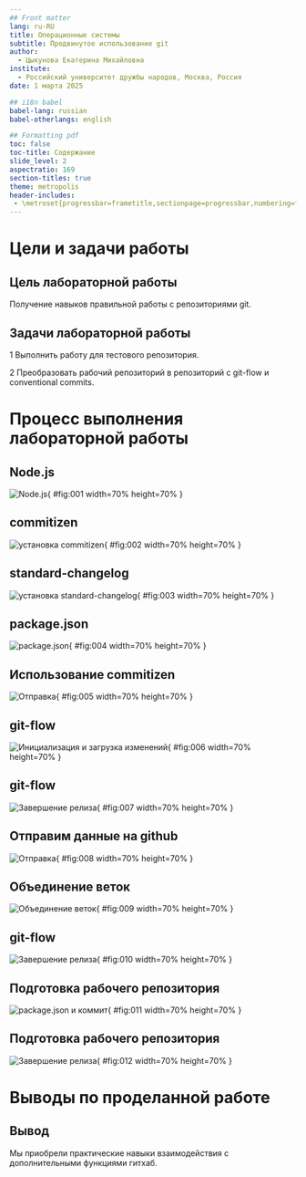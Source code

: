 ```yaml
---
## Front matter
lang: ru-RU
title: Операционные системы
subtitle: Продвинутое использование git
author:
  - Цыкунова Екатерина Михайловна
institute:
  - Российский университет дружбы народов, Москва, Россия
date: 1 марта 2025

## i18n babel
babel-lang: russian
babel-otherlangs: english

## Formatting pdf
toc: false
toc-title: Содержание
slide_level: 2
aspectratio: 169
section-titles: true
theme: metropolis
header-includes:
 - \metroset{progressbar=frametitle,sectionpage=progressbar,numbering=fraction}
---
```


# Цели и задачи работы

## Цель лабораторной работы

Получение навыков правильной работы с репозиториями git.

## Задачи лабораторной работы

1 Выполнить работу для тестового репозитория.

2 Преобразовать рабочий репозиторий в репозиторий с git-flow и conventional commits.

# Процесс выполнения лабораторной работы

## Node.js

![Node.js](image/01.png){ #fig:001 width=70% height=70% }

## commitizen

![установка commitizen](image/02.png){ #fig:002 width=70% height=70% }

## standard-changelog

![установка standard-changelog](image/03.png){ #fig:003 width=70% height=70% }

## package.json

![package.json](image/04.png){ #fig:004 width=70% height=70% }

## Использование commitizen

![Отправка](image/05.png){ #fig:005 width=70% height=70% }

## git-flow

![Инициализация и загрузка изменений](image/06.png){ #fig:006 width=70% height=70% }

## git-flow

![Завершение релиза](image/07.png){ #fig:007 width=70% height=70% }

## Отправим данные на github

![Отправка](image/08.png){ #fig:008 width=70% height=70% }

## Объединение веток

![Объединение веток](image/09.png){ #fig:009 width=70% height=70% }

## git-flow

![Завершение релиза](image/10.png){ #fig:010 width=70% height=70% }

## Подготовка рабочего репозитория

![package.json и коммит](image/11.png){ #fig:011 width=70% height=70% }

## Подготовка рабочего репозитория

![Завершение релиза](image/12.png){ #fig:012 width=70% height=70% }

# Выводы по проделанной работе

## Вывод

Мы приобрели практические навыки взаимодействия с дополнительными функциями гитхаб.

